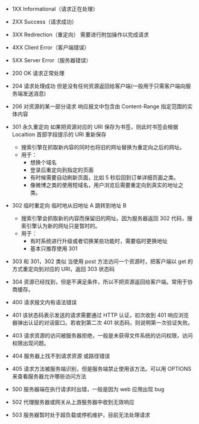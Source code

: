 - 1XX Informational（请求正在处理）
- 2XX Success（请求成功）
- 3XX Redirection（重定向） 需要进行附加操作以完成请求
- 4XX Client Error（客户端错误）
- 5XX Server Error（服务器错误）

- 200 OK 请求正常处理
- 204 请求处理成功 但是没有任何资源返回给客户端(一般用于只需客户端向服务端发送消息)
- 206 对资源的某一部分请求 响应报文中包含由 Content-Range 指定范围的实体内容
- 301 永久重定向 如果把资源对应的 URI 保存为书签，则此时书签会根据 Localtion 首部字段提示的 URI 重新保存
  - 搜索引擎在抓取新内容的同时也将旧的网址替换为重定向之后的网址。
  - 用于：
    - 想换个域名
    - 登录后重定向到指定的页面
    - 有时候需要自动刷新页面，比如 5 秒后回到订单详细页面之类。
    - 像微博之类的使用短域名，用户浏览后需要重定向到真实的地址之类。
- 302 临时重定向 临时地从旧地址 A 跳转到地址 B
  - 搜索引擎会抓取新的内容而保留旧的网址。因为服务器返回 302 代码，搜索引擎认为新的网址只是暂时的。
  - 用于：
    - 有时系统进行升级或者切换某些功能时，需要临时更换地址
    - 基本只推荐使用 301
- 303 和 301，302 类似 当使用 post 方法访问一个资源时，把客户端以 get 的方式重定向到对应的 URI，返回 303 状态码
- 304 资源已经找到，但是不满足条件，所以不把资源返回给客户端。常用于协商缓存。
- 400 请求报文内有语法错误
- 401 该状态码表示发送的请求需要通过 HTTP 认证，初次收到 401 响应浏览器弹出认证的对话窗口。若收到第二次 401 状态码，则说明第一次验证失败。
- 403 请求资源的访问被服务器拒绝，一般是未获得文件系统的访问权限，访问权限出现问题。
- 404 服务器上找不到请求资源 或路径错误
- 405 请求方法被服务端识别，但是服务端禁止使用该方法。可以用 OPTIONS 来查看服务器允许哪些访问方法
- 500 服务器端在执行请求时出错，一般是因为 web 应用出现 bug
- 502 代理服务器或网关从上游服务器中收到无效响应
- 503 服务器暂时处于超负载或停机维护，目前无法处理请求
